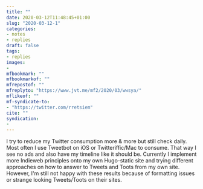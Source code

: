 ```yaml
---
title: ""
date: 2020-03-12T11:48:45+01:00
slug: "2020-03-12-1"
categories:
- notes
- replies
draft: false
tags:
- replies
images:
-
mfbookmark: ""
mfbookmarkof: ""
mfrepostof: ""
mfreplyto: "https://www.jvt.me/mf2/2020/03/wwsya/"
mflikeof: ""
mf-syndicate-to:
- "https://twitter.com/rretsiem"
cite: ""
syndication:
-
---
```


I try to reduce my Twitter consumption more & more but still check daily. Most often I use Tweetbot on iOS or Twitteriffic/Mac to consume. That way I see no ads and also have my timeline like it should be.
Currently I implement more Indieweb principles onto my own Hugo-static site and trying different approaches on how to answer to Tweets and Toots from my own site. However, I'm still not happy with these results because of formatting issues or strange looking Tweets/Toots on their sites.
